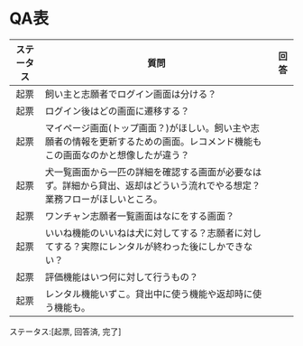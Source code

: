 # QA表

|ステータス|質問|回答|
|:-:|--|--|
|起票|飼い主と志願者でログイン画面は分ける？||
|起票|ログイン後はどの画面に遷移する？||
|起票|マイページ画面(トップ画面？)がほしい。飼い主や志願者の情報を更新するための画面。レコメンド機能もこの画面なのかと想像したが違う？||
|起票|犬一覧画面から一匹の詳細を確認する画面が必要なはず。詳細から貸出、返却はどういう流れでやる想定？業務フローがほしいところ。||
|起票|ワンチャン志願者一覧画面はなにをする画面？||
|起票|いいね機能のいいねは犬に対してする？志願者に対してする？実際にレンタルが終わった後にしかできない？||
|起票|評価機能はいつ何に対して行うもの？||
|起票|レンタル機能いずこ。貸出中に使う機能や返却時に使う機能も。||

ステータス:[起票, 回答済, 完了]
